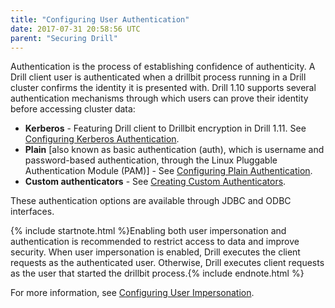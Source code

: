 ```yaml
---
title: "Configuring User Authentication"
date: 2017-07-31 20:58:56 UTC
parent: "Securing Drill"
---
```

Authentication is the process of establishing confidence of authenticity. A Drill client user is authenticated when a drillbit process running in a Drill cluster confirms the identity it is presented with.  Drill 1.10 supports several authentication mechanisms through which users can prove their identity before accessing cluster data: 

* **Kerberos** - Featuring Drill client to Drillbit encryption in Drill 1.11. See [Configuring Kerberos Authentication]({{site.baseurl}}/docs/configuring-kerberos-authentication/).
* **Plain** [also known as basic authentication (auth), which is username and password-based authentication, through the Linux Pluggable Authentication Module (PAM)] - See [Configuring Plain Authentication]({{site.baseurl}}/docs/configuring-plain-authentication/).
* **Custom authenticators** - See [Creating Custom Authenticators]({{site.baseurl}}/docs/creating-custom-authenticators).

These authentication options are available through JDBC and ODBC interfaces.  


{% include startnote.html %}Enabling both user impersonation and authentication is recommended to restrict access to data and improve security. When user impersonation is enabled, Drill executes the client requests as the authenticated user. Otherwise, Drill executes client requests as the user that started the drillbit process.{% include endnote.html %}  

For more information, see [Configuring User Impersonation]({{site.baseurl}}/docs/configuring-user-impersonation/). 






